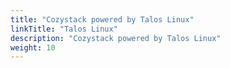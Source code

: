 ```yaml
---
title: "Cozystack powered by Talos Linux"
linkTitle: "Talos Linux"
description: "Cozystack powered by Talos Linux"
weight: 10
---
```

